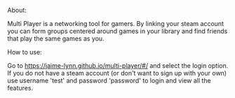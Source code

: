 About:

Multi Player is a networking tool for gamers. By linking your steam account you can form groups centered around games in your library and find friends that play the same games as you. 

How to use:

Go to https://jaime-lynn.github.io/multi-player/#/ and select the login option. If you do not have a steam account (or don't want to sign up with your own) use username 'test' and password 'password' to login and view all the features.
